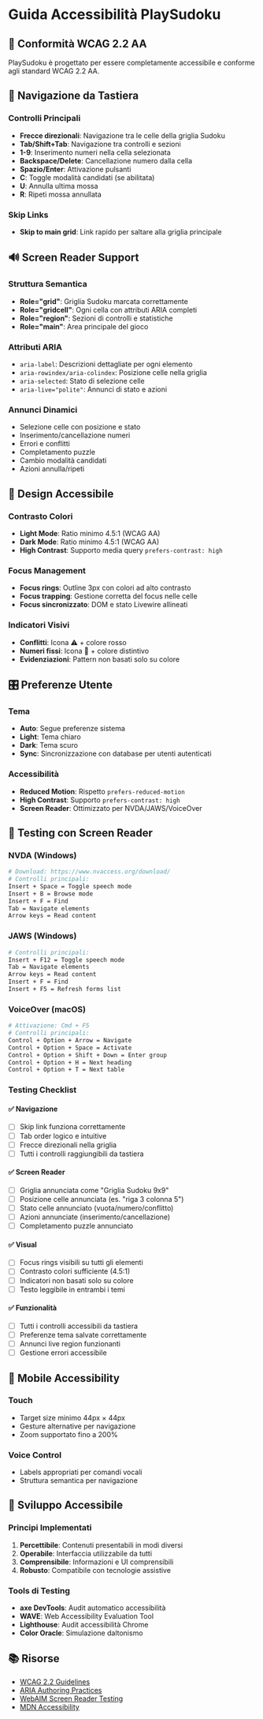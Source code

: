# Guida Accessibilità PlaySudoku

## 🎯 Conformità WCAG 2.2 AA

PlaySudoku è progettato per essere completamente accessibile e conforme agli standard WCAG 2.2 AA.

## 🎹 Navigazione da Tastiera

### Controlli Principali
- **Frecce direzionali**: Navigazione tra le celle della griglia Sudoku
- **Tab/Shift+Tab**: Navigazione tra controlli e sezioni
- **1-9**: Inserimento numeri nella cella selezionata
- **Backspace/Delete**: Cancellazione numero dalla cella
- **Spazio/Enter**: Attivazione pulsanti
- **C**: Toggle modalità candidati (se abilitata)
- **U**: Annulla ultima mossa
- **R**: Ripeti mossa annullata

### Skip Links
- **Skip to main grid**: Link rapido per saltare alla griglia principale

## 🔊 Screen Reader Support

### Struttura Semantica
- **Role="grid"**: Griglia Sudoku marcata correttamente
- **Role="gridcell"**: Ogni cella con attributi ARIA completi
- **Role="region"**: Sezioni di controlli e statistiche
- **Role="main"**: Area principale del gioco

### Attributi ARIA
- `aria-label`: Descrizioni dettagliate per ogni elemento
- `aria-rowindex/aria-colindex`: Posizione celle nella griglia
- `aria-selected`: Stato di selezione celle
- `aria-live="polite"`: Annunci di stato e azioni

### Annunci Dinamici
- Selezione celle con posizione e stato
- Inserimento/cancellazione numeri
- Errori e conflitti
- Completamento puzzle
- Cambio modalità candidati
- Azioni annulla/ripeti

## 🎨 Design Accessibile

### Contrasto Colori
- **Light Mode**: Ratio minimo 4.5:1 (WCAG AA)
- **Dark Mode**: Ratio minimo 4.5:1 (WCAG AA)
- **High Contrast**: Supporto media query `prefers-contrast: high`

### Focus Management
- **Focus rings**: Outline 3px con colori ad alto contrasto
- **Focus trapping**: Gestione corretta del focus nelle celle
- **Focus sincronizzato**: DOM e stato Livewire allineati

### Indicatori Visivi
- **Conflitti**: Icona ⚠️ + colore rosso
- **Numeri fissi**: Icona 📌 + colore distintivo
- **Evidenziazioni**: Pattern non basati solo su colore

## 🎛️ Preferenze Utente

### Tema
- **Auto**: Segue preferenze sistema
- **Light**: Tema chiaro
- **Dark**: Tema scuro
- **Sync**: Sincronizzazione con database per utenti autenticati

### Accessibilità
- **Reduced Motion**: Rispetto `prefers-reduced-motion`
- **High Contrast**: Supporto `prefers-contrast: high`
- **Screen Reader**: Ottimizzato per NVDA/JAWS/VoiceOver

## 🧪 Testing con Screen Reader

### NVDA (Windows)
```bash
# Download: https://www.nvaccess.org/download/
# Controlli principali:
Insert + Space = Toggle speech mode
Insert + B = Browse mode
Insert + F = Find
Tab = Navigate elements
Arrow keys = Read content
```

### JAWS (Windows)
```bash
# Controlli principali:
Insert + F12 = Toggle speech mode
Tab = Navigate elements
Arrow keys = Read content
Insert + F = Find
Insert + F5 = Refresh forms list
```

### VoiceOver (macOS)
```bash
# Attivazione: Cmd + F5
# Controlli principali:
Control + Option + Arrow = Navigate
Control + Option + Space = Activate
Control + Option + Shift + Down = Enter group
Control + Option + H = Next heading
Control + Option + T = Next table
```

### Testing Checklist

#### ✅ Navigazione
- [ ] Skip link funziona correttamente
- [ ] Tab order logico e intuitive
- [ ] Frecce direzionali nella griglia
- [ ] Tutti i controlli raggiungibili da tastiera

#### ✅ Screen Reader
- [ ] Griglia annunciata come "Griglia Sudoku 9x9"
- [ ] Posizione celle annunciata (es. "riga 3 colonna 5")
- [ ] Stato celle annunciato (vuota/numero/conflitto)
- [ ] Azioni annunciate (inserimento/cancellazione)
- [ ] Completamento puzzle annunciato

#### ✅ Visual
- [ ] Focus rings visibili su tutti gli elementi
- [ ] Contrasto colori sufficiente (4.5:1)
- [ ] Indicatori non basati solo su colore
- [ ] Testo leggibile in entrambi i temi

#### ✅ Funzionalità
- [ ] Tutti i controlli accessibili da tastiera
- [ ] Preferenze tema salvate correttamente
- [ ] Annunci live region funzionanti
- [ ] Gestione errori accessibile

## 📱 Mobile Accessibility

### Touch
- Target size minimo 44px × 44px
- Gesture alternative per navigazione
- Zoom supportato fino a 200%

### Voice Control
- Labels appropriati per comandi vocali
- Struttura semantica per navigazione

## 🔧 Sviluppo Accessibile

### Principi Implementati
1. **Percettibile**: Contenuti presentabili in modi diversi
2. **Operabile**: Interfaccia utilizzabile da tutti
3. **Comprensibile**: Informazioni e UI comprensibili
4. **Robusto**: Compatibile con tecnologie assistive

### Tools di Testing
- **axe DevTools**: Audit automatico accessibilità
- **WAVE**: Web Accessibility Evaluation Tool
- **Lighthouse**: Audit accessibilità Chrome
- **Color Oracle**: Simulazione daltonismo

## 📚 Risorse

- [WCAG 2.2 Guidelines](https://www.w3.org/WAI/WCAG22/quickref/)
- [ARIA Authoring Practices](https://www.w3.org/WAI/ARIA/apg/)
- [WebAIM Screen Reader Testing](https://webaim.org/articles/screenreader_testing/)
- [MDN Accessibility](https://developer.mozilla.org/en-US/docs/Web/Accessibility)
